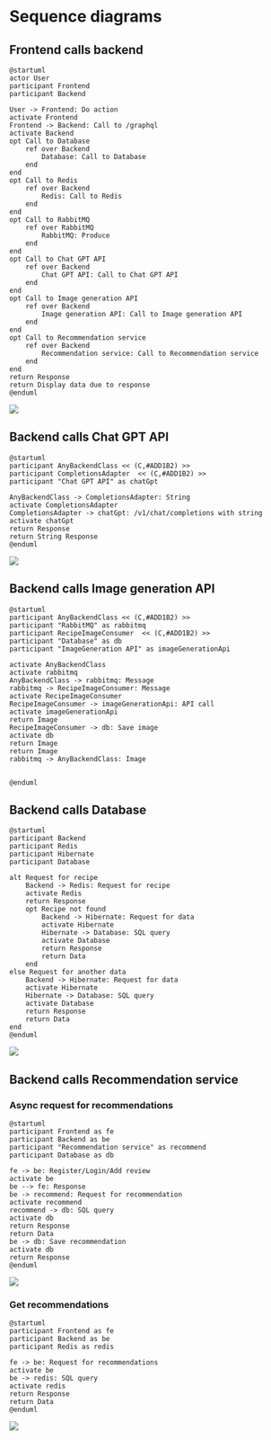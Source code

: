 # Sequence diagrams
## Frontend calls backend
```plantuml
@startuml
actor User
participant Frontend
participant Backend

User -> Frontend: Do action
activate Frontend
Frontend -> Backend: Call to /graphql
activate Backend
opt Call to Database
    ref over Backend
        Database: Call to Database
    end
end
opt Call to Redis
    ref over Backend
        Redis: Call to Redis
    end
end
opt Call to RabbitMQ
    ref over RabbitMQ
        RabbitMQ: Produce
    end
end
opt Call to Chat GPT API
    ref over Backend
        Chat GPT API: Call to Chat GPT API
    end
end
opt Call to Image generation API
    ref over Backend
        Image generation API: Call to Image generation API
    end
end
opt Call to Recommendation service
    ref over Backend
        Recommendation service: Call to Recommendation service
    end
end
return Response
return Display data due to response
@enduml
```
![](media/sequence/frontendBackendFlow.png)
## Backend calls Chat GPT API

```plantuml
@startuml
participant AnyBackendClass << (C,#ADD1B2) >>
participant CompletionsAdapter  << (C,#ADD1B2) >>
participant "Chat GPT API" as chatGpt

AnyBackendClass -> CompletionsAdapter: String
activate CompletionsAdapter
CompletionsAdapter -> chatGpt: /v1/chat/completions with string
activate chatGpt
return Response
return String Response
@enduml
```
![](media/sequence/backendGptApi.png)
## Backend calls Image generation API

```plantuml
@startuml
participant AnyBackendClass << (C,#ADD1B2) >>
participant "RabbitMQ" as rabbitmq
participant RecipeImageConsumer  << (C,#ADD1B2) >>
participant "Database" as db
participant "ImageGeneration API" as imageGenerationApi

activate AnyBackendClass
activate rabbitmq
AnyBackendClass -> rabbitmq: Message
rabbitmq -> RecipeImageConsumer: Message
activate RecipeImageConsumer
RecipeImageConsumer -> imageGenerationApi: API call
activate imageGenerationApi
return Image
RecipeImageConsumer -> db: Save image
activate db
return Image
return Image
rabbitmq -> AnyBackendClass: Image


@enduml
```
## Backend calls Database
```plantuml
@startuml
participant Backend
participant Redis
participant Hibernate
participant Database

alt Request for recipe
    Backend -> Redis: Request for recipe
    activate Redis
    return Response
    opt Recipe not found
        Backend -> Hibernate: Request for data
        activate Hibernate
        Hibernate -> Database: SQL query
        activate Database
        return Response
        return Data
    end
else Request for another data
    Backend -> Hibernate: Request for data
    activate Hibernate
    Hibernate -> Database: SQL query
    activate Database
    return Response
    return Data
end
@enduml
```
![](media/sequence/backendDatabase.png)
## Backend calls Recommendation service
### Async request for recommendations
```plantuml
@startuml
participant Frontend as fe
participant Backend as be
participant "Recommendation service" as recommend
participant Database as db

fe -> be: Register/Login/Add review
activate be
be --> fe: Response
be -> recommend: Request for recommendation
activate recommend
recommend -> db: SQL query
activate db
return Response
return Data
be -> db: Save recommendation
activate db
return Response
@enduml
```
![](media/sequence/backendAsyncRecommendation.png)
### Get recommendations
```plantuml
@startuml
participant Frontend as fe
participant Backend as be
participant Redis as redis

fe -> be: Request for recommendations
activate be
be -> redis: SQL query
activate redis
return Response
return Data
@enduml
```
![](media/sequence/backendReadRecommendationsFromDatabase.png)